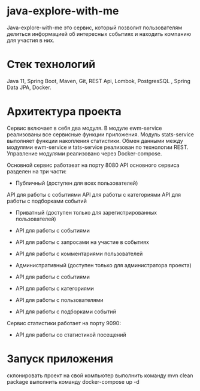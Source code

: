 # java-explore-with-me
Java-explore-with-me это сервис, который позволит пользователям делиться информацией об интересных событиях и находить компанию для участия в них.
# Стек технологий
Java 11, Spring Boot, Maven, Git, REST Api, Lombok, PostgresSQL , Spring Data JPA, Docker.
# Архитектура проекта
Сервис включает в себя два модуля. В модуле ewm-service реализованы все сервисные функции приложения. Модуль stats-service выполняет функции накопления статистики. Обмен данными между модулями ewm-service и tats-service реализован по технологии REST. Управление модулями реализовано через Docker-compose. 

Основной сервис работаеат на порту 8080
API основного сервиса разделен на три части:

* Публичный (доступен для всех пользователей)

API для работы с событиями
API для работы с категориями
API для работы с подборками событий
* Приватный (доступен только для зарегистрированных пользователей)

* API для работы с событиями
* API для работы с запросами на участие в событиях
* API для работы с комментариями пользователей

* Административный (доступен только для администратора проекта)

* API для работы с событиями
* API для работы с категориями
* API для работы с пользователями
* API для работы с подборками событий


Сервис статистики работает на порту 9090:
* API для работы со статистикой посещений




# Запуск приложения
склонировать проект на свой компьютер
выполнить команду mvn clean package
выполнить команду docker-compose up -d


